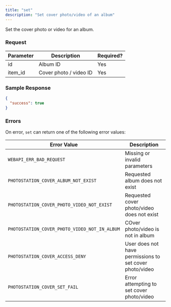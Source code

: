 ```yaml
---
title: "set"
description: "Set cover photo/video of an album"
---
```


Set the cover photo or video for an album.

### Request ###

Parameter|Description|Required?
---------|-----------|---------
id|Album ID|Yes
item_id|Cover photo / video ID|Yes

### Sample Response ###

```json
{
  "success": true
}
```

### Errors ###

On error, `set` can return one of the following error values:

Error Value|Description
-----------|-----------
`WEBAPI_ERR_BAD_REQUEST`|Missing or invalid parameters
`PHOTOSTATION_COVER_ALBUM_NOT_EXIST`|Requested album does not exist
`PHOTOSTATION_COVER_PHOTO_VIDEO_NOT_EXIST`|Requested cover photo/video does not exist
`PHOTOSTATION_COVER_PHOTO_VIDEO_NOT_IN_ALBUM`|COver photo/video is not in album
`PHOTOSTATION_COVER_ACCESS_DENY`|User does not have permissions to set cover photo/video
`PHOTOSTATION_COVER_SET_FAIL`|Error attempting to set cover photo/video
